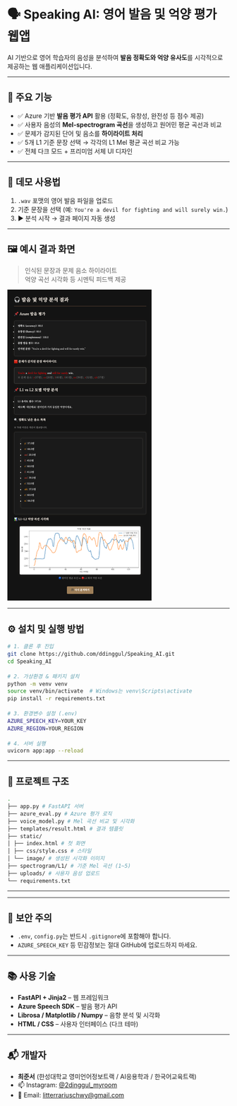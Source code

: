# 🗣️ Speaking AI: 영어 발음 및 억양 평가 웹앱

AI 기반으로 영어 학습자의 음성을 분석하여 **발음 정확도와 억양 유사도**를 시각적으로 제공하는 웹 애플리케이션입니다.


---

## 📌 주요 기능

- ✅ Azure 기반 **발음 평가 API** 활용 (정확도, 유창성, 완전성 등 점수 제공)
- ✅ 사용자 음성의 **Mel-spectrogram 곡선**을 생성하고 원어민 평균 곡선과 비교
- ✅ 문제가 감지된 단어 및 음소를 **하이라이트 처리**
- ✅ 5개 L1 기준 문장 선택 → 각각의 L1 Mel 평균 곡선 비교 가능
- ✅ 전체 다크 모드 + 프리미엄 서체 UI 디자인

---

## 🧪 데모 사용법

1. `.wav` 포맷의 영어 발음 파일을 업로드
2. 기준 문장을 선택 (예: `You're a devil for fighting and will surely win.`)
3. ▶️ 분석 시작 → 결과 페이지 자동 생성

---

## 🖼️ 예시 결과 화면

> 인식된 문장과 문제 음소 하이라이트  
> 억양 곡선 시각화 등 시멘틱 피드백 제공

![Demo](https://github.com/ddinggul/Speaking_AI/blob/main/demo.png?raw=true)

---

## ⚙️ 설치 및 실행 방법

```bash
# 1. 클론 후 진입
git clone https://github.com/ddinggul/Speaking_AI.git
cd Speaking_AI

# 2. 가상환경 & 패키지 설치
python -m venv venv
source venv/bin/activate  # Windows는 venv\Scripts\activate
pip install -r requirements.txt

# 3. 환경변수 설정 (.env)
AZURE_SPEECH_KEY=YOUR_KEY
AZURE_REGION=YOUR_REGION

# 4. 서버 실행
uvicorn app:app --reload
```
---

## 🧩 프로젝트 구조

```bash
.
├── app.py # FastAPI 서버
├── azure_eval.py # Azure 평가 로직
├── voice_model.py # Mel 곡선 비교 및 시각화
├── templates/result.html # 결과 템플릿
├── static/
│ ├── index.html # 첫 화면
│ ├── css/style.css # 스타일
│ └── image/ # 생성된 시각화 이미지
├── spectrogram/L1/ # 기준 Mel 곡선 (1~5)
├── uploads/ # 사용자 음성 업로드
└── requirements.txt
```
---

---

## 🔐 보안 주의
- `.env`, `config.py`는 반드시 `.gitignore`에 포함해야 합니다.
- `AZURE_SPEECH_KEY` 등 민감정보는 절대 GitHub에 업로드하지 마세요.

---

## 📚 사용 기술

- **FastAPI + Jinja2** – 웹 프레임워크
- **Azure Speech SDK** – 발음 평가 API
- **Librosa / Matplotlib / Numpy** – 음향 분석 및 시각화
- **HTML / CSS** – 사용자 인터페이스 (다크 테마)

---

## 📬 개발자

- **최준서** (한성대학교 영미언어정보트랙 / AI응용학과 / 한국어교육트랙)  
- 📫 Instagram: [@2dinggul_myroom](https://instagram.com/2dinggul_myroom)
- 📧 Email: [litterrariuschwy@gmail.com](mailto:litterrariuschwy@gmail.com)
